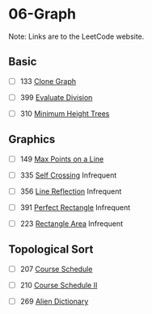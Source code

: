 # 06-Graph
Note: Links are to the LeetCode website.
## Basic

- [ ] 133 [Clone Graph](https://leetcode.com/problems/clone-graph/description/)

- [ ] 399 [Evaluate Division](https://leetcode.com/problems/evaluate-division/description/)

- [ ] 310 [Minimum Height Trees](https://leetcode.com/problems/minimum-height-trees/description/)

## Graphics

- [ ] 149 [Max Points on a Line](https://leetcode.com/problems/max-points-on-a-line/description/)

- [ ] 335 [Self Crossing](https://leetcode.com/problems/self-crossing/description/) Infrequent

- [ ] 356 [Line Reflection](https://leetcode.com/problems/line-reflection/description/) Infrequent

- [ ] 391 [Perfect Rectangle](https://leetcode.com/problems/perfect-rectangle/description/) Infrequent

- [ ] 223 [Rectangle Area](https://leetcode.com/problems/rectangle-area/description/) Infrequent

## Topological Sort

- [ ] 207 [Course Schedule](https://leetcode.com/problems/course-schedule/description/)

- [ ] 210 [Course Schedule II](https://leetcode.com/problems/course-schedule-ii/description/)

- [ ] 269 [Alien Dictionary](https://leetcode.com/problems/alien-dictionary/description/)
